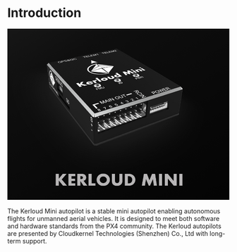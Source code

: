 # Introduction
<p align="center">
<img src ="../images/kerloud.png" width = 640 />
</p>

The Kerloud Mini autopilot is a stable mini autopilot enabling autonomous flights for unmanned aerial vehicles. It is designed to
meet both software and hardware standards from the PX4 community. The Kerloud autopilots are presented by Cloudkernel Technologies (Shenzhen) Co., Ltd with long-term support.


